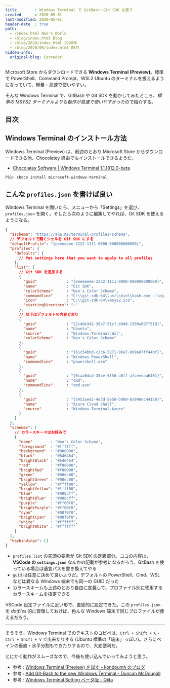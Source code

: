 ```yaml
---
title        : Windows Terminal で GitBash・Git SDK を使う
created      : 2020-05-01
last-modified: 2020-05-01
header-date  : true
path:
  - /index.html Neo's World
  - /blog/index.html Blog
  - /blog/2020/index.html 2020年
  - /blog/2020/05/index.html 05月
hidden-info:
  original-blog: Corredor
---
```


Microsoft Store からダウンロードできる **Windows Terminal (Preview)**。標準で PowerShell、Command Prompt、WSL2 Ubuntu のターミナルを扱えるようになっていて、軽量・高速で使いやすい。

そんな Windows Terminal で、GitBash や Git SDK を動かしてみたところ、*標準の MSYS2 ターミナルよりも動作が高速で使いやすかった*ので紹介する。

## 目次

## Windows Terminal のインストール方法

Windows Terminal (Preview) は、前述のとおり Microsoft Store からダウンロードできる他、Chocolatey 経由でもインストールできるようだ。

- [Chocolatey Software | Windows Terminal 1.1.1812.0-beta](https://chocolatey.org/packages/microsoft-windows-terminal)

```powershell
PS1> choco install microsoft-windows-terminal
```

## こんな `profiles.json` を書けば良い

Windows Terminal を開いたら、メニューから「Settings」を選び、`profiles.json` を開く。そしたら次のように編集してやれば、Git SDK を使えるようになる。

```json
{
  "$schema": "https://aka.ms/terminal-profiles-schema",
  // デフォルトで開くシェルを Git SDK にする
  "defaultProfile": "{eeeeeeee-2222-1111-0000-000000000000}",
  "profiles": {
    "defaults": {
      // Put settings here that you want to apply to all profiles
    },
    "list": [
      // Git SDK を追加する
      {
        "guid"             : "{eeeeeeee-2222-1111-0000-000000000000}",
        "name"             : "Git SDK",
        "colorScheme"      : "Neo's Color Scheme",
        "commandline"      : "C:\\git-sdk-64\\usr\\bin\\bash.exe --login",
        "icon"             : "C:\\git-sdk-64\\msys2.ico",
        "startingDirectory": "~"
      },
      // 以下はデフォルトの内容どおり
      {
        "guid"             : "{2c4de342-38b7-51cf-b940-2309a097f518}",
        "name"             : "Ubuntu",
        "source"           : "Windows.Terminal.Wsl",
        "colorScheme"      : "Neo's Color Scheme"
      },
      {
        "guid"             : "{61c54bbd-c2c6-5271-96e7-009a87ff44bf}",
        "name"             : "Windows PowerShell",
        "commandline"      : "powershell.exe"
      },
      {
        "guid"             : "{0caa0dad-35be-5f56-a8ff-afceeeaa6101}",
        "name"             : "cmd",
        "commandline"      : "cmd.exe"
      },
      {
        "guid"             : "{b453ae62-4e3d-5e58-b989-0a998ec441b8}",
        "name"             : "Azure Cloud Shell",
        "source"           : "Windows.Terminal.Azure"
      }
    ]
  },
  "schemes": [
    // カラースキーマはお好みで
    {
      "name"        : "Neo's Color Scheme",
      "foreground"  : "#ffffff",
      "background"  : "#000000",
      "black"       : "#646464",
      "brightBlack" : "#646464",
      "red"         : "#f00000",
      "brightRed"   : "#f00000",
      "green"       : "#00dc00",
      "brightGreen" : "#00dc00",
      "yellow"      : "#ffff00",
      "brightYellow": "#ffff00",
      "blue"        : "#008cff",
      "brightBlue"  : "#008cff",
      "purple"      : "#ff00f0",
      "brightPurple": "#ff00f0",
      "cyan"        : "#00f0f0",
      "brightCyan"  : "#00f0f0",
      "white"       : "#ffffff",
      "brightWhite" : "#ffffff"
    }
  ],
  "keybindings": []
}
```

- `profiles.list` の先頭の要素が GIt SDK の定義部分。ココの内容は、**VSCode の `settings.json`** なんかの記載が参考になるだろう。GitBash を使っている場合は適宜パスを書き換えてやる
- `guid` は任意に決めて良いようだ。デフォルトの PowerShell、Cmd、WSL などは異なる Windows 端末でも同一の GUID だった
- カラースキームも上述のとおり自由に定義して、プロファイル別に使用するカラースキームを指定できる

VSCode 設定ファイルに近い形で、直感的に設定できた。この `profiles.json` を *dotfiles* 的に管理しておけば、色んな Windows 端末で同じプロファイルが使えるだろう。

-----

そうそう、Windows Terminal でのテキストのコピペは、`Ctrl + Shift + C`・`Ctrl + Shift + V` で出来たりする (Ubuntu 標準の「端末」っぽい)。さらにペインの垂直・水平分割もできたりするので、大変便利だ。

とにかく動作がスムーズなので、今後も使い込んでいってみようと思う。

- 参考 : [Windows Terminal (Preview) を試す - kondoumh のブログ](https://blog.kondoumh.com/entry/2019/06/24/004232)
- 参考 : [Add Git-Bash to the new Windows Terminal - Duncan McDougall](https://www.belter.io/add-git-bash-to-windows-terminal/)
- 参考 : [Windows Terminal Setting ベータ版 - Qiita](https://qiita.com/syui/items/3236495744a16d982464)
